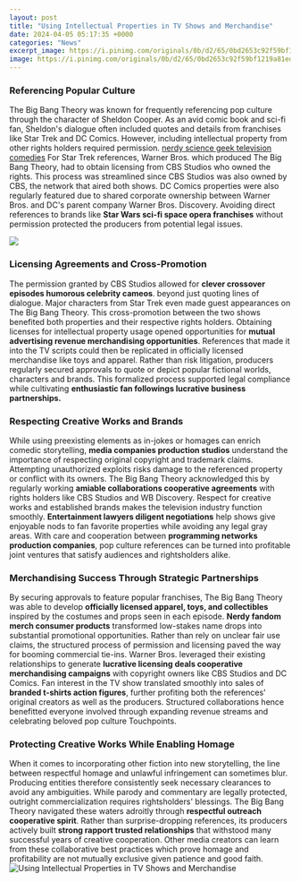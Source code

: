 ```yaml
---
layout: post
title: "Using Intellectual Properties in TV Shows and Merchandise"
date: 2024-04-05 05:17:35 +0000
categories: "News"
excerpt_image: https://i.pinimg.com/originals/0b/d2/65/0bd2653c92f59bf1219a81ed4c4040f5.jpg
image: https://i.pinimg.com/originals/0b/d2/65/0bd2653c92f59bf1219a81ed4c4040f5.jpg
---
```


### Referencing Popular Culture
The Big Bang Theory was known for frequently referencing pop culture through the character of Sheldon Cooper. As an avid comic book and sci-fi fan, Sheldon's dialogue often included quotes and details from franchises like Star Trek and DC Comics. However, including intellectual property from other rights holders required permission.
[nerdy science geek television comedies](https://store.fi.io.vn/chihuahuas-stocking-santa-chihuahua-dogs-christmas-socks-lights-xmas-424-chihuahua-dog) 
For Star Trek references, Warner Bros. which produced The Big Bang Theory, had to obtain licensing from CBS Studios who owned the rights. This process was streamlined since CBS Studios was also owned by CBS, the network that aired both shows. DC Comics properties were also regularly featured due to shared corporate ownership between Warner Bros. and DC's parent company Warner Bros. Discovery. Avoiding direct references to brands like **Star Wars sci-fi space opera franchises** without permission protected the producers from potential legal issues.

![](https://i1.wp.com/lemmymorgan.com/wp-content/uploads/2017/07/intellectual-property-protection-methods-Cropped.jpg)
### Licensing Agreements and Cross-Promotion 
The permission granted by CBS Studios allowed for **clever crossover episodes humorous celebrity cameos**. beyond just quoting lines of dialogue. Major characters from Star Trek even made guest appearances on The Big Bang Theory. This cross-promotion between the two shows benefited both properties and their respective rights holders.
Obtaining licenses for intellectual property usage opened opportunities for **mutual advertising revenue merchandising opportunities**. References that made it into the TV scripts could then be replicated in officially licensed merchandise like toys and apparel. Rather than risk litigation, producers regularly secured approvals to quote or depict popular fictional worlds, characters and brands. This formalized process supported legal compliance while cultivating **enthusiastic fan followings lucrative business partnerships.**
### Respecting Creative Works and Brands  
While using preexisting elements as in-jokes or homages can enrich comedic storytelling, **media companies production studios** understand the importance of respecting original copyright and trademark claims. Attempting unauthorized exploits risks damage to the referenced property or conflict with its owners. The Big Bang Theory acknowledged this by regularly working **amiable collaborations cooperative agreements** with rights holders like CBS Studios and WB Discovery.
Respect for creative works and established brands makes the television industry function smoothly. **Entertainment lawyers diligent negotiations** help shows give enjoyable nods to fan favorite properties while avoiding any legal gray areas. With care and cooperation between **programming networks production companies**, pop culture references can be turned into profitable joint ventures that satisfy audiences and rightsholders alike.
### Merchandising Success Through Strategic Partnerships
By securing approvals to feature popular franchises, The Big Bang Theory was able to develop **officially licensed apparel, toys, and collectibles** inspired by the costumes and props seen in each episode. **Nerdy fandom merch consumer products** transformed low-stakes name drops into substantial promotional opportunities. Rather than rely on unclear fair use claims, the structured process of permission and licensing paved the way for booming commercial tie-ins. 
Warner Bros. leveraged their existing relationships to generate **lucrative licensing deals cooperative merchandising campaigns** with copyright owners like CBS Studios and DC Comics. Fan interest in the TV show translated smoothly into sales of **branded t-shirts action figures**, further profiting both the references' original creators as well as the producers. Structured collaborations hence benefitted everyone involved through expanding revenue streams and celebrating beloved pop culture Touchpoints.
### Protecting Creative Works While Enabling Homage  
When it comes to incorporating other fiction into new storytelling, the line between respectful homage and unlawful infringement can sometimes blur. Producing entities therefore consistently seek necessary clearances to avoid any ambiguities. While parody and commentary are legally protected, outright commercialization requires rightsholders' blessings.
The Big Bang Theory navigated these waters adroitly through **respectful outreach cooperative spirit**. Rather than surprise-dropping references, its producers actively built **strong rapport trusted relationships** that withstood many successful years of creative cooperation. Other media creators can learn from these collaborative best practices which prove homage and profitability are not mutually exclusive given patience and good faith.
![Using Intellectual Properties in TV Shows and Merchandise](https://i.pinimg.com/originals/0b/d2/65/0bd2653c92f59bf1219a81ed4c4040f5.jpg)